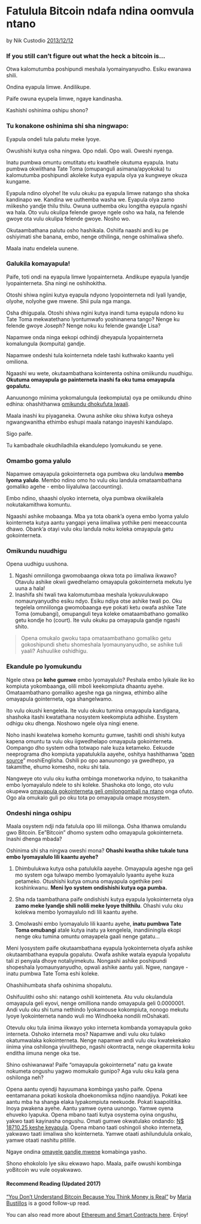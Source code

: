 # Fatulula Bitcoin ndafa ndina oomvula ntano

by Nik Custodio [2013/12/12](https://www.freecodecamp.org/news/explain-bitcoin-like-im-five-73b4257ac833/)

<LanguageDropdown/>

### If you still can’t figure out what the heck a bitcoin is…

Otwa kalomutumba poshipundi meshala lyomainyanyudho. Esiku ewanawa shili.

Ondina eyapula limwe. Andilikupe.

Paife owuna eyupela limwe, ngaye kandinasha.

Kashishi oshinima oshipu shono?

### Tu konakone oshinima shi sha ningwapo:

Eyapula ondeli tula palutu meke lyoye.

Owushishi kutya osha ningwa. Opo ndali. Opo wali. Oweshi nyenga.

Inatu pumbwa omuntu omutitatu etu kwathele okutuma eyapula. Inatu pumbwa okwiithana Tate Toma (omupanguli asimana/apyokoka) tu kalomutumba poshipundi akoleke kutya eyapula olya ya kungweye okuza kungame.

Eyapula ndino olyohe! Ite vulu okuku pa eyapula limwe natango sha shoka kandinapo we. Kandina we uuthemba washa we. Eyapula olya zamo miikesho yandje thilu thilu. Owuna uuthemba oku longitha eyapula ngashi wa hala. Oto vulu okulipa felende gwoye ngele osho wa hala, na felende gwoye ota vulu okulipa felende gwoye. Nosho wo.

Okutaambathana palutu osho hashikala. Oshiifa naashi andi ku pe oshiyimati she banana, embo, nenge othilinga, nenge oshimaliwa shefo.

Maala inatu endelela uunene.

### Galukila komayapula!

Paife, toti ondi na eyapula limwe lyopainterneta. Andikupe eyapula lyandje lyopainterneta.
Sha ningi ne oshihokitha.

Otoshi shiwa ngiini kutya eyapula ndyono lyopointerneta ndi lyali lyandje, olyohe, nolyohe gwe mwene. Shii pula nga manga.

Osha dhigupala. Otoshi shiwa ngini kutya inandi tuma eyapula ndono ku Tate Toma mekwatethano lyontumwafo yoshinanena tango? Nenge ku felende gwoye Joseph? Nenge noku ku felende gwandje Lisa?

Napamwe onda ninga eekopi odhindji dheyapula lyopainterneta komalungula (kompuita) gandje. 

Napamwe ondeshi tula kointerneta ndele tashi kuthwako kaantu yeli omiliona.

Ngaashi wu wete, okutaambathana kointerenta oshina omiikundu nuudhigu. **Okutuma omayapula go painterneta inashi fa oku tuma omayapula gopalutu.**

Aanuunongo miinima yokomalungula (eekompiuta) oya pe omiikundu dhino edhina: ohashithanwa [omikundu dhokufuta lwaali](http://blogs.cornell.edu/info4220/2013/03/29/bitcoin-and-the-double-spending-problem/).

Maala inashi ku piyaganeka. Owuna ashike oku shiwa kutya osheya ngwangwanitha ethimbo eshupi maala natango inayeshi kandulapo. 

Sigo paife. 

Tu kambadhale okudhiladhila ekandulepo lyomukundu se yene.

### Omambo goma yalulo

Napamwe omayapula gokointerneta oga pumbwa oku landulwa **membo lyoma yalulo**. Membo ndino omo ho vulu oku landula omataambathana gomaliko agehe - embo liiyalulwa (accounting).

Embo ndino, shaashi olyoko interneta, olya pumbwa okwiikalela nokutakamithwa komuntu. 

Ngaashi ashike mobaanga. Mba ya tota obank’a oyena embo lyoma yalulo kointerneta kutya aantu yangapi yena iimaliwa yothike peni meeaccounta dhawo. Obank’a otayi vulu oku landula noku koleka omayapula getu gokointerneta.

### Omikundu nuudhigu

Opena uudhigu uushona.

1. Ngashi omniilonga gwomobaanga okwa tota po iimaliwa ikwawo? Otavulu ashike okwii gwedhelamo omayapula gokointerneta mekutu lye uuna a hala!
2. Inashifa shi twali twa kalomutumbaa meshala lyokuvulukwapo nomaunyanyudho esiku ndyo. Esiku ndiya otse ashike twali po. Oku tegelela omniilonga gwomobaanga eye pokati ketu owafa ashike Tate Toma (omubangi), omupanguli teya koleke omataambathano gomaliko getu kondje ho (court). Ite vulu okuku pa omayapula gandje ngashi shito.

> Opena omukalo gwoku tapa omataambathano gomaliko getu gokoshipundi shetu shomeshala lyomaunyanyudho, se ashike tuli yaali? Ashuulike oshidhigu.

### Ekandule po lyomukundu

Ngele otwa pe **kehe gumwe** embo lyomayalulo? Peshala embo lyikale ike ko kompiuta yokombaanga, olili mboli keekompiuta dhaantu ayehe. Omataambathano gomaliko ageshe nga ga ningwa, ethimbo alihe omayapula gointerneta, oga shangelwamo.

Ito vulu okushi kengelela. Ite vulu okuku tumina omayapula kandigana, shashoka itashi kwatathana nosystem keekompiuta adhishe. Esystem odhigu oku dhenga. Noshowo ngele olya ningi enene.

Noho inashi kwatelwa komeho komuntu gumwe, tashiti ondi shishi kutya kapena omuntu ta vulu oku iigwedhelapo omayapula gokointerneta. Oompango dho system odha totwapo nale kuza ketameko. Eekuode neeprograma dho kompiuta yapatulukila aayehe, oshitya hashithanwa “[open source](https://en.wikipedia.org/wiki/Open_source)” moshiEnglisha. Oshili po opo aanuunongo ya gwedhepo, ya takamithe, ehumo komesho, noku shi tala.

Nangweye oto vulu oku kutha ombinga monetworka ndyino, to tsakanitha embo lyomayalulo ndele to shi koleke. Shashoka oto longo, oto vulu okupewa [omayapula gokointerneta geli omilongombali na ntano](http://www.weusecoins.com/en/mining-guide/) onga ofuto. Ogo ala omukalo guli po oku tota po omayapula omape mosystem.

### Ondeshi ninga oshipu

Maala osystem ndji nda fatulula opo lili miilonga. Osha ithanwa omulandu gwo Bitcoin. Ee”Bitcoin” dhomo system odho omayapula gokointerneta. Inashi dhenga mbada? 

Oshinima shi sha ningwa oweshi mona? **Ohashi kwatha shike tukale tuna embo lyomayalulo lili kaantu ayehe?**

1. Dhimbulukwa kutya osha patulukila aayehe. Omayapula ageshe nga geli mo system oga tulwapo membo lyomayalulo lyaantu ayehe kuza petameko. Otushishi kutya omuna omayapula ogethike peni koshinkwanu. **Meni lyo system ondishishi kutya oga pumba.**

2. Sha nda taambathana paife ondishishi kutya eyapula lyokointerneta olya **zamo meke lyandje shili nolili meke lyoye thilthilu**. Ohashi vulu oku kolekwa membo lyomayalulo ndi lili kaantu ayehe.

3. Omolwashi embo lyomayalulo lili kaantu ayehe, **inatu pumbwa Tate Toma omubangi** atale kutya inatu ya kengelela, inandiiningila ekopi nenge oku tumina omuntu omayapela gaali nenge gatatu…

Meni lyosystem paife okutaambathana eyapula lyokointerneta olyafa ashike okutaambathana eyapula gopalutu. Owafa ashike watala eyapula lyopalutu tali zi penyala dhoye notaliyimekutu. Nongashi ashike poshipundi shopeshala lyomaunyanyudho, opwali ashike aantu yali. Ngwe, nangaye - inatu pumbwa Tate Toma eshi koleke.

Ohashiihumbata shafa oshinima shopalutu.

Oshifuulithi osho shi: natango oshili kointeneta. Atu vulu okulandula omayapula geli eyovi, nenge omilliona nando omayapula geli 0.0000001. Andi vulu oku shi tuma nethindo lyokamouse kokompiuta, nonogo mekutu lyoye lyokointerneta nando wuli mo Windhoeka nondili mOshakati.

Otevulu oku tula iinima iikwayo yoko interneta kombanda yomayapula goko interneta. Oshoko interneta mos? Napamwe andi vulu oku tulako okatumwalaka kokointerneta. Nenge napamwe andi vulu oku kwatekekako iinima yina oshilonga yivulithepo, ngashi okontracta, nenge okapermita koku enditha iimuna nenge oka tse.

Shino oshiwanawa! Paife “omayapula gokointerneta” natu ga kwate nokumeta ongushu yagwo momukalo gunipo? Aga vulu oku kala gena oshilonga neh? 

Opena aantu oyendji hayuumana kombinga yasho paife. Opena eentamanana pokati koskola dhoekonomiksa ndjino naandjiya. Pokati kee aantu mba ha shanga elaka lypakompiuta neekuode. Pokati kaapolitika. Inoya pwakena ayehe. Aantu yamwe oyena uunongo. Yamwe oyena ehuveko lyapuka. Opena mbano taati kutya osystema oyina ongushu, yakwo taati kayinasha ongushu. Omati gumwe okwatulako ondando: [N$ 18710.25 keshe keyapula](https://www.forbes.com/sites/kashmirhill/2013/12/05/bank-of-america-analysts-say-bitcoins-value-is-1300/). Opena mbano taati oshingoli shoko interneta, yakwawo taati iimaliwa sho kointerneta. Yamwe otaati ashilundulula onkalo, yamwe otaati nashitu pitilile.

Ngaye ondina [omayele gandje mwene](http://nikcustodio.tumblr.com/post/150500263430/why-blockchains-an-eli21) komabinga yasho.

Shono ehokololo lye siku ekwawo hapo. Maala, paife owushi kombinga yoBitcoin wu vule ooyakwawo.

#### Recommend Reading (Updated 2017)

[“You Don’t Understand Bitcoin Because You Think Money is Real”](https://medium.com/@mariabustillos/you-dont-understand-bitcoin-because-you-think-money-is-real-5aef45b8e952?source=linkShare-2d6f142ff3cc-1512362100) by [Maria Bustillos](https://www.freecodecamp.org/news/explain-bitcoin-like-im-five-73b4257ac833/undefined) is a good follow-up read.

You can also read more about [Ethereum and Smart Contracts here](https://medium.freecodecamp.org/smart-contracts-for-dummies-a1ba1e0b9575?source=linkShare-2d6f142ff3cc-1512086124). Enjoy!